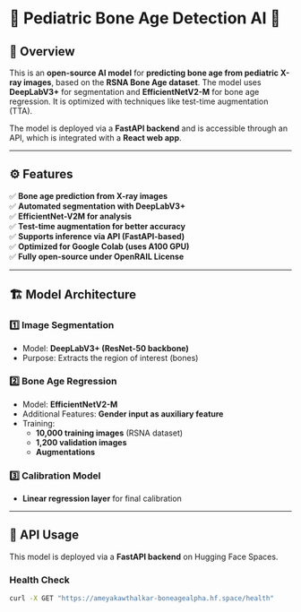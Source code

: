 # 🦴 Pediatric Bone Age Detection AI 🏥

## 📌 Overview
This is an **open-source AI model** for **predicting bone age from pediatric X-ray images**, based on the **RSNA Bone Age dataset**. The model uses **DeepLabV3+** for segmentation and **EfficientNetV2-M** for bone age regression. It is optimized with techniques like test-time augmentation (TTA).

The model is deployed via a **FastAPI backend** and is accessible through an API, which is integrated with a **React web app**.

---

## ⚙️ Features
✅ **Bone age prediction from X-ray images**  
✅ **Automated segmentation with DeepLabV3+**  
✅ **EfficientNet-V2M for analysis**  
✅ **Test-time augmentation for better accuracy**  
✅ **Supports inference via API (FastAPI-based)**  
✅ **Optimized for Google Colab (uses A100 GPU)**  
✅ **Fully open-source under OpenRAIL License**  

---

## 🏗 Model Architecture
### **1️⃣ Image Segmentation**
- Model: **DeepLabV3+ (ResNet-50 backbone)**
- Purpose: Extracts the region of interest (bones)

### **2️⃣ Bone Age Regression**
- Model: **EfficientNetV2-M**
- Additional Features: **Gender input as auxiliary feature**
- Training:
  - **10,000 training images** (RSNA dataset)
  - **1,200 validation images**
  - **Augmentations**

### **3️⃣ Calibration Model**
- **Linear regression layer** for final calibration

---

## 🚀 API Usage
This model is deployed via a **FastAPI backend** on Hugging Face Spaces. 

### **Health Check**
```bash
curl -X GET "https://ameyakawthalkar-boneagealpha.hf.space/health"
